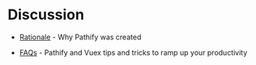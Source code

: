 # Discussion

- [Rationale](/discussion/rationale.md) - Why Pathify was created

- [FAQs](/discussion/faq.md) - Pathify and Vuex tips and tricks to ramp up your productivity
